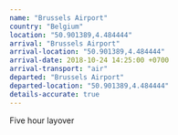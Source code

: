 ```yaml
---
name: "Brussels Airport"
country: "Belgium"
location: "50.901389,4.484444"
arrival: "Brussels Airport"
arrival-location: "50.901389,4.484444"
arrival-date: 2018-10-24 14:25:00 +0700
arrival-transport: "air"
departed: "Brussels Airport"
departed-location: "50.901389,4.484444"
details-accurate: true
---
```

Five hour layover